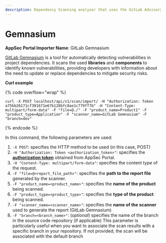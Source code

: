 ```yaml
---
description: Dependency Scanning analyzer that uses the GitLab Advisory Database
---
```


# Gemnasium

**AppSec Portal Importer Name**: GitLab Gemnasium

[GitLab Gemnasium](https://gitlab.com/gitlab-org/security-products/analyzers/gemnasium) is a tool for automatically detecting vulnerabilities in project dependencies. It scans the used **libraries** and **components** to identify known vulnerabilities, providing developers with information about the need to update or replace dependencies to mitigate security risks.

**Curl example**

{% code overflow="wrap" %}
```
curl -X POST localhost/api/v1/scan/import/ -H "Authorization: Token a75bb26171cf391671e67b128bfc8ae1c779ff7b" -H "Content-Type: multipart/form-data" -F "file=@./" -F "product_name=Product1" -F "product_type=Application" -F "scanner_name=GitLab Gemnasium" -F "branch=dev" 
```
{% endcode %}

In this command, the following parameters are used:

1. `-X POST`: specifies the HTTP method to be used (in this case, POST)
2. `-H "Authorization: Token <authorization_token>"`: specifies the [**authorization token**](https://docs.whitespots.io/appsec-portal/scanners/importing-reports-from-scanners-to-appsec-portal#authorization-token) obtained from AppSec Portal.
3. `-H "Content-Type: multipart/form-data"`: specifies the content type of the request.
4. `-F "file=@<report_file_path>"`: specifies the **path to the report file** generated by the scanner.
5. `-F "product_name=<product_name>"`: specifies the **name of the product** being scanned.
6. `-F "product_type=<product_type>"`: specifies the **type of the product** being scanned.
7. `-F "scanner_name=<scanner_name>"`: specifies the **name of the scanner** used to generate the report (GitLab Gemnasium)
8. `-F "branch=<branch_name>"`: (_optional_) specifies the name of the branch in the source code repository (if applicable) This parameter is particularly useful when you want to associate the scan results with a specific branch in your repository. If not provided, the scan will be associated with the default branch
